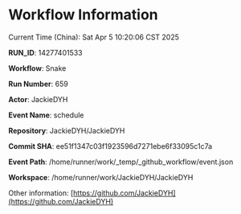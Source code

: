 # Workflow Information

Current Time (China): Sat Apr  5 10:20:06 CST 2025  

**RUN_ID**: 14277401533  

**Workflow**: Snake  

**Run Number**: 659  

**Actor**: JackieDYH  

**Event Name**: schedule  

**Repository**: JackieDYH/JackieDYH  

**Commit SHA**: ee51f1347c03f1923596d7271ebe6f33095c1c7a  

**Event Path**: /home/runner/work/_temp/_github_workflow/event.json  

**Workspace**: /home/runner/work/JackieDYH/JackieDYH  

Other information: [https://github.com/JackieDYH](https://github.com/JackieDYH)
